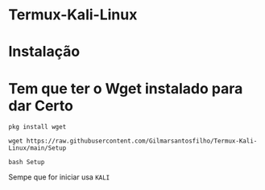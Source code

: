 # Termux-Kali-Linux


# Instalação


# Tem que ter o Wget instalado para dar Certo  


```
pkg install wget 
```



```
wget https://raw.githubusercontent.com/Gilmarsantosfilho/Termux-Kali-Linux/main/Setup
```

```
bash Setup
```

Sempe que for iniciar usa  ```KALI```


